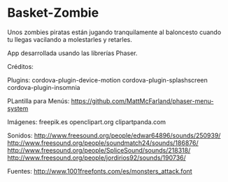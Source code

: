 # Basket-Zombie
Unos zombies piratas están jugando tranquilamente al baloncesto cuando tu llegas vacilando a molestarles y retarles.

App desarrollada usando las librerías Phaser.

Créditos:

Plugins:
cordova-plugin-device-motion
cordova-plugin-splashscreen
cordova-plugin-insomnia

PLantilla para Menús:
https://github.com/MattMcFarland/phaser-menu-system

Imágenes:
freepik.es
openclipart.org
clipartpanda.com

Sonidos:
http://www.freesound.org/people/edwar64896/sounds/250939/
http://www.freesound.org/people/soundmatch24/sounds/186876/
http://www.freesound.org/people/SpliceSound/sounds/218318/
http://www.freesound.org/people/jordirios92/sounds/190736/

Fuentes:
http://www.1001freefonts.com/es/monsters_attack.font
